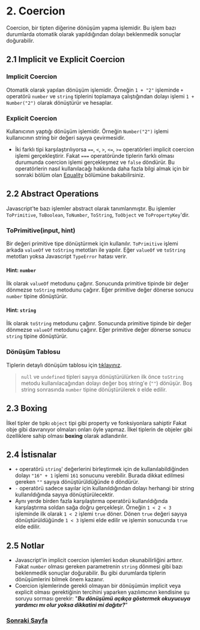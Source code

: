 # 2. Coercion

Coercion, bir tipten diğerine dönüşüm yapma işlemidir. Bu işlem bazı durumlarda otomatik olarak yapıldığından dolayı beklenmedik sonuçlar doğurabilir.

## 2.1 Implicit ve Explicit Coercion

### Implicit Coercion

Otomatik olarak yapılan dönüşüm işlemidir. Örneğin `1 + "2"` işleminde `+` operatörü `number` ve `string` tiplerini toplamaya çalıştığından dolayı işlemi  `1 + Number("2")` olarak dönüştürür ve hesaplar.

### Explicit Coercion

Kullanıcının yaptığı dönüşüm işlemidir. Örneğin `Number("2")` işlemi kullanıcının  string bir değeri sayıya çevirmesidir.

- İki farklı tipi karşılaştırılıyorsa `==`, `<`, `>`, `<=`, `>=` operatörleri implicit coercion işlemi gerçekleştirir. Fakat `===` operatöründe tiplerin farklı olması durumunda coercion işlemi gerçekleşmez ve `false` döndürür. Bu operatörlerin nasıl kullanılacağı hakkında daha fazla bilgi almak için bir sonraki bölüm olan [Equality](./3_EQUALITY.md) bölümüne bakabilirsiniz.

## 2.2 Abstract Operations

Javascript'te bazı işlemler abstract olarak tanımlanmıştır. Bu işlemler `ToPrimitive`, `ToBoolean`, `ToNumber`, `ToString`, `ToObject` ve `ToPropertyKey`'dir.

### ToPrimitive(input, hint)

Bir değeri primitive tipe dönüştürmek için kullanılır. `ToPrimitive` işlemi arkada `valueOf` ve `toString` metotları ile yapılır. Eğer `valueOf` ve `toString` metotları yoksa Javascript `TypeError` hatası verir.

#### Hint: `number`

İlk olarak `valueOf` metodunu çağırır. Sonucunda primitive tipinde bir değer dönmezse `toString` metodunu çağırır. Eğer primitive değer dönerse sonucu `number` tipine dönüştürür.

#### Hint: `string`

İlk olarak `toString` metodunu çağırır. Sonucunda primitive tipinde bir değer dönmezse `valueOf` metodunu çağırır. Eğer primitive değer dönerse sonucu `string` tipine dönüştürür.

### Dönüşüm Tablosu

Tiplerin detaylı dönüşüm tablosu için [tıklayınız](2_COERCION_TABLE.md).

> `null` ve `undefined` tipleri sayıya dönüştürülürken ilk önce `toString` metodu kullanılacağından dolayı değer boş string'e (`""`) dönüşür. Boş string sonrasında `number` tipine dönüştürülerek `0` elde edilir.

## 2.3 Boxing

İlkel tipler de tıpkı `object` tipi gibi property ve fonksiyonlara sahiptir Fakat obje gibi davranıyor olmaları onları öyle yapmaz. İlkel tiplerin de objeler gibi özelliklere sahip olması **boxing** olarak adlandırılır.

## 2.4 İstisnalar

- `+` operatörü `string`' değerlerini birleştirmek için de kullanılabildiğinden dolayı `"16" + 1` işlemi `161` sonucunu verebilir. Burada dikkat edilmesi gereken `""` sayıya dönüştürüldüğünde `0` döndürür.
- `-` operatörü sadece sayılar için kullanıldığından dolayı herhangi bir string kullanıldığında sayıya dönüştürülecektir.
- Aynı yerde birden fazla karşılaştırma operatörü kullanıldığında karşılaştırma soldan sağa doğru gerçekleşir. Örneğin `1 < 2 < 3` işleminde ilk olarak `1 < 2` işlemi `true` döner. Dönen `true` değeri sayıya dönüştürüldüğünde `1 < 3` işlemi elde edilir ve işlemin sonucunda `true` elde edilir.

## 2.5 Notlar

- Javascript'in implicit coercion işlemleri kodun okunabilirliğini arttırır. Fakat `number` olması gereken parametrenin `string` dönmesi gibi bazı beklenmedik sonuçlar doğurabilir. Bu gibi durumlarda tiplerin dönüşümlerini bilmek önem kazanır.
- Coercion işlemlerinde gerekli olmayan bir dönüşümün implicit veya explicit olması gerektiğinin tercihini yaparken yazılımcının kendisine şu soruyu sorması gerekir: "***Bu dönüşümü açıkça göstermek okuyucuya yardımcı mı olur yoksa dikkatini mi dağıtır?***"

### [Sonraki Sayfa](./3_EQUALITY.md)
